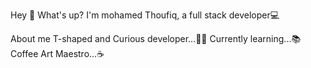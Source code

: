 Hey 👋 What's up?
I'm mohamed Thoufiq, a full stack developer💻

About me
T-shaped and Curious developer...👨‍💻
Currently learning...📚
Coffee Art Maestro...☕
